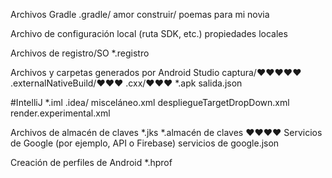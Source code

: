 Archivos Gradle
.gradle/ amor
construir/ poemas para mi novia 

 Archivo de configuración local (ruta SDK, etc.)
propiedades locales

 Archivos de registro/SO
*.registro

 Archivos y carpetas generados por Android Studio
captura/❤️❤️❤️❤️❤️
.externalNativeBuild/❤️❤️❤️
.cxx/❤️❤️❤️
*.apk
salida.json

#IntelliJ
*.iml
.idea/
misceláneo.xml
despliegueTargetDropDown.xml
render.experimental.xml

 Archivos de almacén de claves
*.jks
*.almacén de claves
❤️❤️❤️❤️
 Servicios de Google (por ejemplo, API o Firebase)
servicios de google.json

 Creación de perfiles de Android
*.hprof
